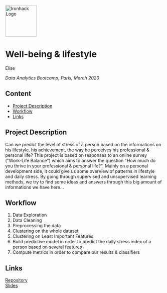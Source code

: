 <img src="https://bit.ly/2VnXWr2" alt="Ironhack Logo" width="100"/>

# Well-being & lifestyle
Elise

*Data Analytics Bootcamp, Paris, March 2020*

## Content
- [Project Description](#project-description)
- [Workflow](#workflow)
- [Links](#links)

## Project Description
Can we predict the level of stress of a person based on the informations on his lifestyle, his achievement, the way he perceives his professional & personal life?
This project is based on responses to an online survey ("Work-Life Balance") which aims to answer the question "How much do you thrive in your professional & personal life?".
Mainly on a personal development side, it could give us some overview of patterns in lifestyle and daily stress. 
By going through supervised and unsupervised learning methods, we try to find some ideas and answers through this big amount of informations we have here...


## Workflow
1. Data Exploration
2. Data Cleaning
3. Preprocessing the data
4. Clustering on the whole dataset
3. Clustering on Least Important Features
4. Build predictive model in order to predict the daily stress index of a person based on several features
5. Compute metrics in order to compare our results & classifiers

## Links

[Repository](https://github.com/esilesvn/0323_2020DATAPAR/Projects/Wellbeing/)  
[Slides](https://docs.google.com/presentation/d/18d2F9KkAe78-6jA9JNPH9jANsndWqxrF9nuN1XglhCA/edit?usp=sharing)
